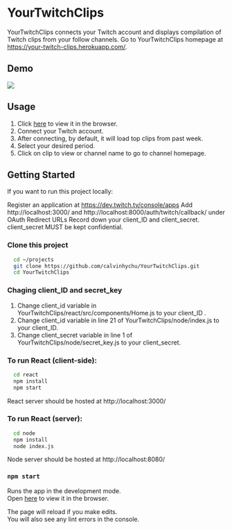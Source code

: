 # YourTwitchClips

YourTwitchClips connects your Twitch account and displays compilation of Twitch clips from your follow channels. Go to YourTwitchClips homepage at https://your-twitch-clips.herokuapp.com/.

## Demo 
<img src="./misc/demo.gif"/>

## Usage

1. Click [here](https://your-twitch-clips.herokuapp.com/) to view it in the browser.
2. Connect your Twitch account.
3. After connecting, by default, it will load top clips from past week.
4. Select your desired period.
5. Click on clip to view or channel name to go to channel homepage.

## Getting Started
If you want to run this project locally:

Register an application at https://dev.twitch.tv/console/apps
Add http://localhost:3000/ and http://localhost:8000/auth/twitch/callback/ under OAuth Redirect URLs
Record down your client_ID and client_secret. client_secret MUST be kept confidential.

### Clone this project

```bash
  cd ~/projects
  git clone https://github.com/calvinhychu/YourTwitchClips.git
  cd YourTwitchClips
```
### Chaging client_ID and secret_key
1. Change client_id variable in YourTwitchClips/react/src/components/Home.js to your client_ID .
2. Change client_id variable in line 21 of YourTwitchClips/node/index.js to your client_ID.
3. Change client_secret variable in line 1 of YourTwitchClips/node/secret_key.js to your client_secret.

### To run React (client-side):

```bash
  cd react
  npm install
  npm start
```
React server should be hosted at http://localhost:3000/

### To run React (server):

```bash
  cd node
  npm install
  node index.js
```
Node server should be hosted at http://localhost:8080/


### `npm start`

Runs the app in the development mode.<br />
Open [here](https://your-twitch-clips.herokuapp.com/) to view it in the browser.

The page will reload if you make edits.<br />
You will also see any lint errors in the console.